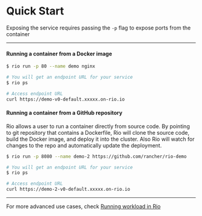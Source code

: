 # Quick Start
Exposing the service requires passing the `-p` flag to expose ports from the container

---

#### Running a container from a Docker image

```bash
$ rio run -p 80 --name demo nginx

# You will get an endpoint URL for your service
$ rio ps

# Access endpoint URL
curl https://demo-v0-default.xxxxx.on-rio.io
```

#### Running a container from a GitHub repository
Rio allows a user to run a container directly from source code. 
By pointing to git repository that contains a Dockerfile, Rio will clone the source code, build the Docker image, and deploy it into the cluster.
Also Rio will watch for changes to the repo and automatically update the deployment.

```bash
$ rio run -p 8080 --name demo-2 https://github.com/rancher/rio-demo

# You will get an endpoint URL for your service
$ rio ps

# Access endpoint URL
curl https://demo-2-v0-default.xxxxx.on-rio.io
```

---

For more advanced use cases, check [Running workload in Rio](./workloads.md)
